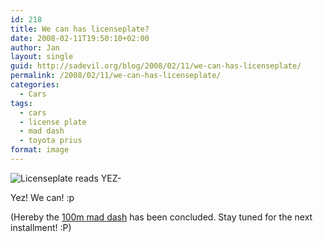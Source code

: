 ```yaml
---
id: 218
title: We can has licenseplate?
date: 2008-02-11T19:50:10+02:00
author: Jan
layout: single
guid: http://sadevil.org/blog/2008/02/11/we-can-has-licenseplate/
permalink: /2008/02/11/we-can-has-licenseplate/
categories:
  - Cars
tags:
  - cars
  - license plate
  - mad dash
  - toyota prius
format: image
---
```

![Licenseplate reads YEZ-](/assets/images/2008/02/plate-sm.jpg)

Yez! We can! :p

(Hereby the [100m mad dash](/2008/01/23/mad-dash/) has been concluded. Stay tuned for the next installment! :P)
